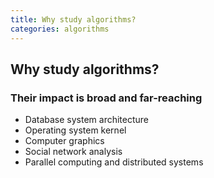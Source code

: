```yaml
---
title: Why study algorithms?
categories: algorithms
---
```


## Why study algorithms?

### Their impact is broad and far-reaching

- Database system architecture
- Operating system kernel
- Computer graphics
- Social network analysis
- Parallel computing and distributed systems
